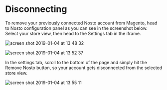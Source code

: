# Disconnecting

To remove your previously connected Nosto account from Magento, head to Nosto configuration panel as you can see in the screenshot below.   
 Select your store view, then head to the Settings tab in the iframe.

![screen shot 2019-01-04 at 13 48 32](https://user-images.githubusercontent.com/44775916/50686899-cff1a580-1027-11e9-9b7c-f65c2d3c7be4.png)

![screen shot 2019-01-04 at 13 52 37](https://user-images.githubusercontent.com/44775916/50686987-3971b400-1028-11e9-85f3-295cb6d5ab3e.png)

In the settings tab, scroll to the bottom of the page and simply hit the Remove Nosto button, so your account gets disconnected from the selected store view.

![screen shot 2019-01-04 at 13 55 11](https://user-images.githubusercontent.com/44775916/50687032-72aa2400-1028-11e9-8137-9c33a66580ee.png)


